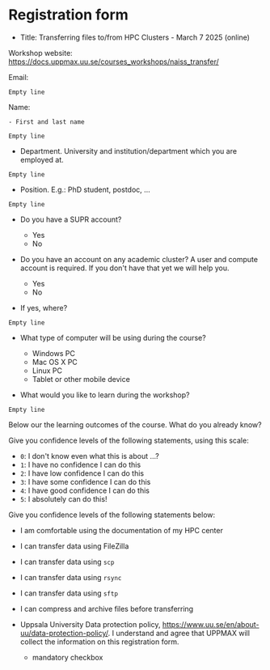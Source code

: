 # Registration form

<!-- markdownlint-disable MD013 --><!-- Allow long lines, to make those more copy-pastable -->

- Title: Transferring files to/from HPC Clusters  - March 7 2025 (online)

Workshop website: <https://docs.uppmax.uu.se/courses_workshops/naiss_transfer/>

Email:

```text
Empty line
```

Name:

    - First and last name

```text
Empty line
```

- Department.
  University and institution/department which you are employed at.

```text
Empty line
```

- Position.
  E.g.: PhD student, postdoc, ...

```text
Empty line
```

- Do you have a SUPR account?
    - Yes
    - No

- Do you have an account on any academic cluster?
  A user and compute account is required. If you don't have that yet we will help you.
    - Yes
    - No

- If yes, where?

```text
Empty line
```

- What type of computer will be using during the course?
    - Windows PC
    - Mac OS X PC
    - Linux PC
    - Tablet or other mobile device

- What would you like to learn during the workshop?

```text
Empty line
```

Below our the learning outcomes of the course.
What do you already know?

Give you confidence levels of the following statements,
using this scale:

- `0`: I don't know even what this is about ...?
- `1`: I have no confidence I can do this
- `2`: I have low confidence I can do this
- `3`: I have some confidence I can do this
- `4`: I have good confidence I can do this
- `5`: I absolutely can do this!

Give you confidence levels of the following statements below:

- I am comfortable using the documentation of my HPC center
- I can transfer data using FileZilla
- I can transfer data using `scp`
- I can transfer data using `rsync`
- I can transfer data using `sftp`
- I can compress and archive files before transferring

- Uppsala University Data protection policy, <https://www.uu.se/en/about-uu/data-protection-policy/>.
  I understand and agree that UPPMAX will collect the information on this registration form.
    - mandatory checkbox

<!-- markdownlint-enable MD013 -->
